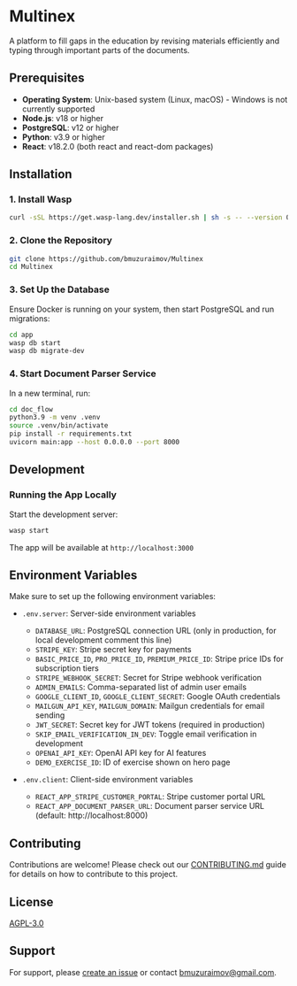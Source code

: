 # Multinex

A platform to fill gaps in the education by revising materials efficiently and typing through important parts of the documents.

## Prerequisites

- **Operating System**: Unix-based system (Linux, macOS) - Windows is not currently supported
- **Node.js**: v18 or higher
- **PostgreSQL**: v12 or higher
- **Python**: v3.9 or higher
- **React**: v18.2.0 (both react and react-dom packages)

## Installation

### 1. Install Wasp

```bash
curl -sSL https://get.wasp-lang.dev/installer.sh | sh -s -- --version 0.15.2
```

### 2. Clone the Repository

```bash
git clone https://github.com/bmuzuraimov/Multinex
cd Multinex
```

### 3. Set Up the Database

Ensure Docker is running on your system, then start PostgreSQL and run migrations:

```bash
cd app
wasp db start
wasp db migrate-dev
```

### 4. Start Document Parser Service

In a new terminal, run:

```bash
cd doc_flow
python3.9 -m venv .venv
source .venv/bin/activate
pip install -r requirements.txt
uvicorn main:app --host 0.0.0.0 --port 8000
```


## Development

### Running the App Locally

Start the development server:

```bash
wasp start
```

The app will be available at `http://localhost:3000`

## Environment Variables

Make sure to set up the following environment variables:

- `.env.server`: Server-side environment variables
  - `DATABASE_URL`: PostgreSQL connection URL (only in production, for local development comment this line)
  - `STRIPE_KEY`: Stripe secret key for payments
  - `BASIC_PRICE_ID`, `PRO_PRICE_ID`, `PREMIUM_PRICE_ID`: Stripe price IDs for subscription tiers
  - `STRIPE_WEBHOOK_SECRET`: Secret for Stripe webhook verification
  - `ADMIN_EMAILS`: Comma-separated list of admin user emails
  - `GOOGLE_CLIENT_ID`, `GOOGLE_CLIENT_SECRET`: Google OAuth credentials
  - `MAILGUN_API_KEY`, `MAILGUN_DOMAIN`: Mailgun credentials for email sending
  - `JWT_SECRET`: Secret key for JWT tokens (required in production)
  - `SKIP_EMAIL_VERIFICATION_IN_DEV`: Toggle email verification in development
  - `OPENAI_API_KEY`: OpenAI API key for AI features
  - `DEMO_EXERCISE_ID`: ID of exercise shown on hero page

- `.env.client`: Client-side environment variables
  - `REACT_APP_STRIPE_CUSTOMER_PORTAL`: Stripe customer portal URL
  - `REACT_APP_DOCUMENT_PARSER_URL`: Document parser service URL (default: http://localhost:8000)

## Contributing
Contributions are welcome! Please check out our [CONTRIBUTING.md](CONTRIBUTING.md) guide for details on how to contribute to this project.

## License

[AGPL-3.0](LICENSE)

## Support

For support, please [create an issue](https://github.com/bmuzuraimov/Multinex/issues) or contact [bmuzuraimov@gmail.com](mailto:bmuzuraimov@gmail.com).
